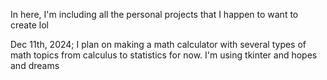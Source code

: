 In here, I'm including all the personal projects that I happen to want to create lol

Dec 11th, 2024; I plan on making a math calculator with several types of math topics from calculus to statistics for now. I'm using tkinter and hopes and dreams
